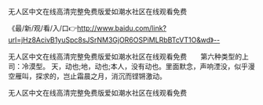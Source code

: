 无人区中文在线高清完整免费版爱如潮水社区在线观看免费

《最/新/观/看/入/口👉http://www.baidu.com/link?url=jHz8AcivB1yuSpc8sJSrNM3GjOR6OSPiMLRbBTcVT1O&wd》--

无人区中文在线高清完整免费版爱如潮水社区在线观看免费　　第六种类型的上司：冷漠型。
	天，动也;地，动也;本人，没有动也。里面默念，声响湮没，似乎漫空雁叫，探求的，岂止霜晨之月，消沉而铿锵激动。





无人区中文在线高清完整免费版爱如潮水社区在线观看免费
